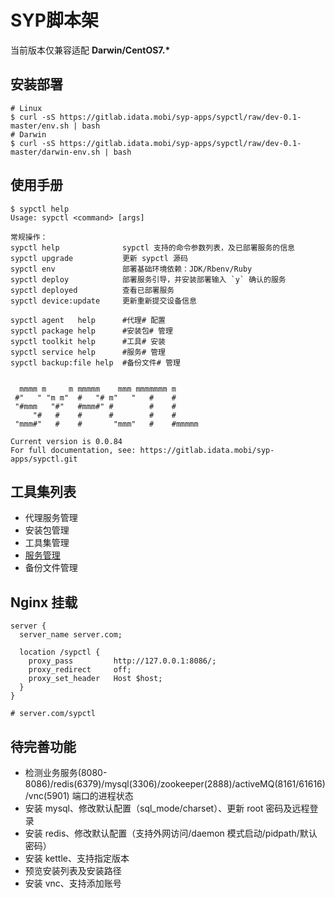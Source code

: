 # SYP脚本架

当前版本仅兼容适配 **Darwin/CentOS7.\***

## 安装部署

```
# Linux
$ curl -sS https://gitlab.idata.mobi/syp-apps/sypctl/raw/dev-0.1-master/env.sh | bash
# Darwin
$ curl -sS https://gitlab.idata.mobi/syp-apps/sypctl/raw/dev-0.1-master/darwin-env.sh | bash
```

## 使用手册

```
$ sypctl help
Usage: sypctl <command> [args]

常规操作：
sypctl help              sypctl 支持的命令参数列表，及已部署服务的信息
sypctl upgrade           更新 sypctl 源码
sypctl env               部署基础环境依赖：JDK/Rbenv/Ruby
sypctl deploy            部署服务引导，并安装部署输入 `y` 确认的服务
sypctl deployed          查看已部署服务
sypctl device:update     更新重新提交设备信息

sypctl agent   help      #代理# 配置
sypctl package help      #安装包# 管理
sypctl toolkit help      #工具# 安装
sypctl service help      #服务# 管理
sypctl backup:file help  #备份文件# 管理


  mmmm m     m mmmmm    mmm mmmmmmm m
 #"   " "m m"  #   "# m"   "   #    #
 "#mmm   "#"   #mmm#" #        #    #
     "#   #    #      #        #    #
 "mmm#"   #    #       "mmm"   #    #mmmmm

Current version is 0.0.84
For full documentation, see: https://gitlab.idata.mobi/syp-apps/sypctl.git
```

## 工具集列表

- 代理服务管理
- 安装包管理
- 工具集管理
- [服务管理](platform/ruby/service-tools.md)
- 备份文件管理

## Nginx 挂载

```
server {
  server_name server.com;

  location /sypctl {
    proxy_pass         http://127.0.0.1:8086/;
    proxy_redirect     off;
    proxy_set_header   Host $host;
  }
}

# server.com/sypctl
```

## 待完善功能

- 检测业务服务(8080-8086)/redis(6379)/mysql(3306)/zookeeper(2888)/activeMQ(8161/61616)/vnc(5901) 端口的进程状态
- 安装 mysql、修改默认配置（sql_mode/charset）、更新 root 密码及远程登录
- 安装 redis、修改默认配置（支持外网访问/daemon 模式启动/pidpath/默认密码）
- 安装 kettle、支持指定版本
- 预览安装列表及安装路径
- 安装 vnc、支持添加账号
